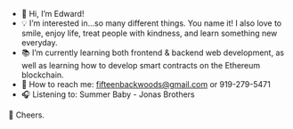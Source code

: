 - 👋 Hi, I’m Edward!
- 💡 I’m interested in...so many different things. You name it! I also love to smile, enjoy life, treat people with kindness, and learn something new everyday.
- 📚 I’m currently learning both frontend & backend web development, as well as learning how to develop smart contracts on the Ethereum blockchain.
- 🤙 How to reach me: fifteenbackwoods@gmail.com or 919-279-5471
- 🎧 Listening to: Summer Baby - Jonas Brothers

🥂 Cheers.

<!---
eddyK15501/eddyK15501 is a ✨ special ✨ repository because its `README.md` (this file) appears on your GitHub profile.
You can click the Preview link to take a look at your changes.
--->
